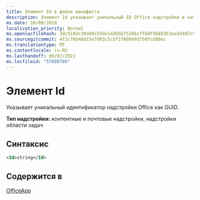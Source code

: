 ```yaml
---
title: Элемент Id в файле манифеста
description: Элемент Id указывает уникальный ID Office надстройки в качестве GUID.
ms.date: 10/09/2018
localization_priority: Normal
ms.openlocfilehash: 3dc518dc39dd9c55de14db5bf5266cff68f9b89363ea34407c9ad2c1cbb19007
ms.sourcegitcommit: 4f2c76b48d15e7d03c5c5f1f809493758fcd88ec
ms.translationtype: MT
ms.contentlocale: ru-RU
ms.lasthandoff: 08/07/2021
ms.locfileid: "57089789"
---
```

# <a name="id-element"></a>Элемент Id

Указывает уникальный идентификатор надстройки Office как GUID.

**Тип надстройки:** контентные и почтовые надстройки, надстройки области задач

## <a name="syntax"></a>Синтаксис

```XML
<Id>string</Id>
```

## <a name="contained-in"></a>Содержится в

[OfficeApp](officeapp.md)

